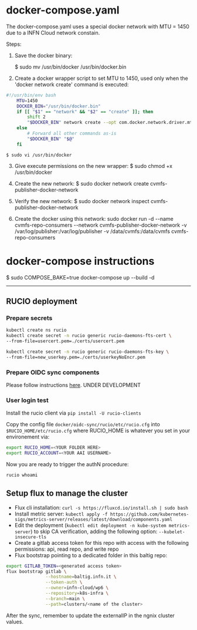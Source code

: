 # docker-compose.yaml

The docker-compose.yaml uses a special docker network with MTU = 1450 due to a INFN Cloud network constain.

Steps:
1. Save the docker binary:

    $ sudo mv /usr/bin/docker /usr/bin/docker.bin

2. Create a docker wrapper script to set MTU to 1450, used only when the 'docker network create' command is executed:

```bash
#!/usr/bin/env bash
    MTU=1450
    DOCKER_BIN="/usr/bin/docker.bin" 
    if [[ "$1" == "network" && "$2" == "create" ]]; then
        shift 2
        "$DOCKER_BIN" network create --opt com.docker.network.driver.mtu="$MTU" "$@"
    else
        # Forward all other commands as-is
        "$DOCKER_BIN" "$@"
    fi
```


    $ sudo vi /usr/bin/docker

    

3. Give execute permissions on the new wrapper:
$ sudo chmod +x /usr/bin/docker

4. Create the new network:
$ sudo docker network create cvmfs-publisher-docker-network

5. Verify the new network:
$ sudo docker network inspect cvmfs-publisher-docker-network

6. Create the docker using this network:
sudo docker run -d --name cvmfs-repo-consumers --network cvmfs-publisher-docker-network -v /var/log/publisher:/var/log/publisher -v /data/cvmfs:/data/cvmfs cvmfs-repo-consumers


# docker-compose instructions

$ sudo COMPOSE_BAKE=true docker-compose up --build -d

*************************************************************************************************************************

## RUCIO deployment
### Prepare secrets

```bash
kubectl create ns rucio
kubectl create secret -n rucio generic rucio-daemons-fts-cert \
--from-file=usercert.pem=./certs/usercert.pem

kubectl create secret -n rucio generic rucio-daemons-fts-key \
--from-file=new_userkey.pem=./certs/userkeyNoEncr.pem
```

### Prepare OIDC sync components

Please follow instructions [here](./scripts/create-iam-clients/README.md). UNDER DEVELOPMENT

### User login test

Install the rucio client via `pip install -U rucio-clients`

Copy the config file `docker/oidc-sync/rucio/etc/rucio.cfg` into `$RUCIO_HOME/etc/rucio.cfg` where RUCIO_HOME is whatever you set in your environement via:

```bash
export RUCIO_HOME=<YOUR FOLDER HERE>
export RUCIO_ACCOUNT=<YOUR AAI USERNAME>
```

Now you are ready to trigger the authN procedure:

```bash
rucio whoami
```

## Setup flux to manage the cluster

- Flux cli installation: `curl -s https://fluxcd.io/install.sh | sudo bash`
- Install metric server: `kubectl apply -f https://github.com/kubernetes-sigs/metrics-server/releases/latest/download/components.yaml`
- Edit the deployment (`kubectl edit deployment -n kube-system metrics-server`) to skip CA verification, adding the following option: `--kubelet-insecure-tls`
- Create a gitlab access token for this repo with access with the following permissions: api, read repo, and write repo
- Flux bootstrap pointing to a dedicated folder in this baltig repo:
```bash
export GITLAB_TOKEN=<generated access token>
flux bootstrap gitlab \
               --hostname=baltig.infn.it \
               --token-auth \
               --owner=infn-cloud/wp6 \
               --repository=k8s-infra \
               --branch=main \
               --path=clusters/<name of the cluster>
```

After the sync, remember to update the externalIP in the ngnix cluster values.